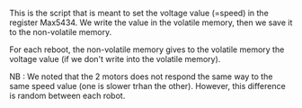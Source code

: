 This is the script that is meant to set the voltage value (=speed) in the register Max5434. 
We write the value in the volatile memory, then we save it to the non-volatile memory. 

For each reboot, the non-volatile memory gives to the volatile memory the voltage value (if we don't write into the volatile memory).

NB : We noted that the 2 motors does not respond the same way to the same speed value (one is slower trhan the other). However, this difference is random between each robot. 